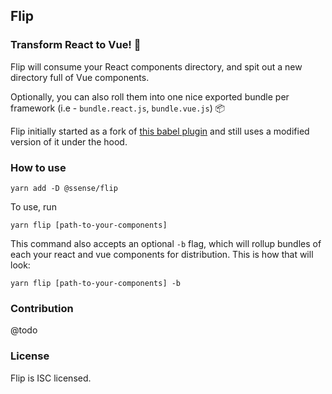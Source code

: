 ## Flip
### Transform React to Vue! 🔄

Flip will consume your React components directory, and spit out a new directory full of Vue components.

Optionally, you can also roll them into one nice exported bundle per framework (i.e - `bundle.react.js`, `bundle.vue.js`) 📦

Flip initially started as a fork of [this babel plugin](https://github.com/vueact/babel-plugin-transform-react-to-vue) and still uses a modified version of it under the hood.


### How to use

```
yarn add -D @ssense/flip
```

To use, run

```
yarn flip [path-to-your-components]
```

This command also accepts an optional `-b` flag, which will rollup bundles of each your react and vue components for distribution. This is how that will look:

```
yarn flip [path-to-your-components] -b
```

### Contribution

@todo

### License
Flip is ISC licensed.

